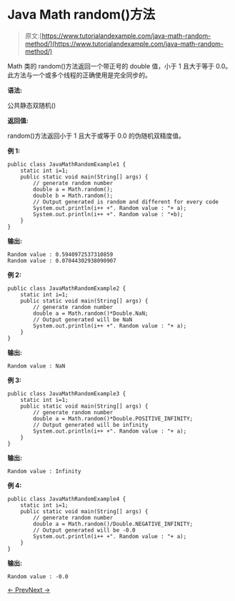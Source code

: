 # Java Math random()方法

> 原文:[https://www.tutorialandexample.com/java-math-random-method/](https://www.tutorialandexample.com/java-math-random-method/)

Math 类的 random()方法返回一个带正号的 double 值，小于 1 且大于等于 0.0。此方法与一个或多个线程的正确使用是完全同步的。

**语法:**

公共静态双随机()

**返回值:**

random()方法返回小于 1 且大于或等于 0.0 的伪随机双精度值。

**例 1:**

```
public class JavaMathRandomExample1 {
    static int i=1;
    public static void main(String[] args) {
        // generate random number
        double a = Math.random();
        double b = Math.random();
        // Output generated is random and different for every code
        System.out.println(i++ +". Random value : "+ a);
        System.out.println(i++ +". Random value : "+b);
    }
}
```

**输出:**

```
Random value : 0.5940972537310859
Random value : 0.07044302938090907

```

**例 2:**

```
public class JavaMathRandomExample2 {
    static int i=1;
    public static void main(String[] args) {
        // generate random number
        double a = Math.random()*Double.NaN;
        // Output generated will be NaN
        System.out.println(i++ +". Random value : "+ a);
    }
}
```

**输出:**

```
Random value : NaN
```

**例 3:**

```
public class JavaMathRandomExample3 {
    static int i=1;
    public static void main(String[] args) {
        // generate random number
        double a = Math.random()*Double.POSITIVE_INFINITY;
        // Output generated will be infinity
        System.out.println(i++ +". Random value : "+ a);
    }
}
```

**输出:**

```
Random value : Infinity
```

**例 4:**

```
public class JavaMathRandomExample4 {
    static int i=1;
    public static void main(String[] args) {
        // generate random number
        double a = Math.random()/Double.NEGATIVE_INFINITY;
        // Output generated will be -0.0
        System.out.println(i++ +". Random value : "+ a);
    }
}
```

**输出:**

```
Random value : -0.0
```

[← Prev](https://www.tutorialandexample.com/java-math-pow-method/)[Next →](https://www.tutorialandexample.com/java-math-rint-method/)